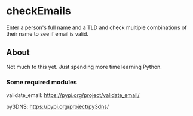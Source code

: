 # checkEmails
Enter a person's full name and a TLD and check multiple combinations of their name to see if email is valid.

## About
Not much to this yet. Just spending more time learning Python.

### Some required modules
validate_email: https://pypi.org/project/validate_email/

py3DNS: https://pypi.org/project/py3dns/

